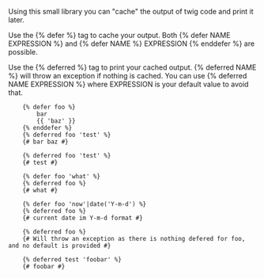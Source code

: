 Using this small library you can "cache" the output of twig code and print it later.

Use the {% defer %} tag to cache your output. Both {% defer NAME EXPRESSION %} and {% defer NAME %} EXPRESSION {% enddefer %} are possible.

Use the {% deferred %} tag to print your cached output. {% deferred NAME %} will throw an exception if nothing is cached. You can use {% deferred NAME EXPRESSION %} where EXPRESSION is your default value to avoid that.

```
    {% defer foo %}
        bar
        {{ 'baz' }}
    {% enddefer %}
    {% deferred foo 'test' %}
    {# bar baz #}
    
    {% deferred foo 'test' %}
    {# test #}
    
    {% defer foo 'what' %}
    {% deferred foo %}
    {# what #}
    
    {% defer foo 'now'|date('Y-m-d') %}
    {% deferred foo %}
    {# current date im Y-m-d format #}
    
    {% deferred foo %}
    {# Will throw an exception as there is nothing defered for foo, and no default is provided #}

    {% deferred test 'foobar' %}
    {# foobar #}
```